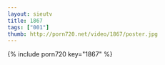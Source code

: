 ```yaml
--- 
layout: sieutv
title: 1867
tags: ["001"]
thumb: http://porn720.net/video/1867/poster.jpg
---
```

{% include porn720 key="1867" %} 
